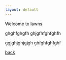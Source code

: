 ```yaml
---
layout: default
---
```


Welcome to lawns

ghghfghgfh
ghjgfhfghfghfh

ggjghjghjgjgh
ghfghfghfghf

[back](./)
